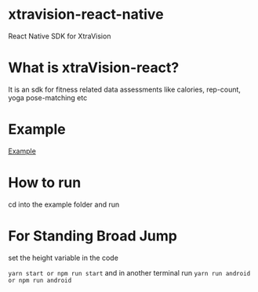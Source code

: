 # xtravision-react-native

React Native SDK for XtraVision

# What is xtraVision-react?

It is an sdk for fitness related data assessments like calories, rep-count, yoga pose-matching etc

# Example

[Example](https://github.com/xtravision-ai/xtravision-react-native/tree/main)

# How to run

cd into the example folder and run

# For Standing Broad Jump 

set the height variable in the code

`yarn start or npm run start`
and in another terminal run
`yarn run android or npm run android`

